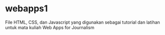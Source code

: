 # webapps1
File HTML, CSS, dan Javascript yang digunakan sebagai tutorial dan latihan untuk mata kuliah Web Apps for Journalism
